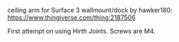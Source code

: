 ceiling arm for Surface 3 wallmount/dock by hawker180:
	https://www.thingiverse.com/thing:2187506

First attempt on using Hirth Joints. Screws are M4.

